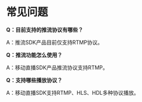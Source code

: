 # 常见问题

**Q：目前支持的推流协议有哪些？**

A：推流SDK产品目前仅支持RTMP协议。


**Q：推流功能怎么使用？**

A：移动直播SDK产品推流协议支持RTMP。


**Q：支持哪些播放协议？**

A：移动直播SDK支持RTMP、HLS、HDL多种协议播放。


